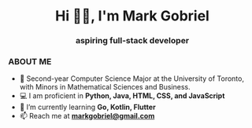 <h1 align="center">Hi 👋🏼, I'm Mark Gobriel</h1>
<h3 align="center">aspiring full-stack developer</h3>

<h3>ABOUT ME</h3>

- 🏫 Second-year Computer Science Major at the University of Toronto, with Minors in Mathematical Sciences and Business.
- 💻 I am proficient in **Python, Java, HTML, CSS, and JavaScript** 
- 🌱 I’m currently learning **Go, Kotlin, Flutter**
- 📫 Reach me at **markgobriel@gmail.com**
